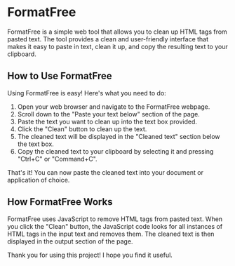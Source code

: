 # FormatFree

FormatFree is a simple web tool that allows you to clean up HTML tags from pasted text. The tool provides a clean and user-friendly interface that makes it easy to paste in text, clean it up, and copy the resulting text to your clipboard.

## How to Use FormatFree

Using FormatFree is easy! Here's what you need to do:

1. Open your web browser and navigate to the FormatFree webpage.
2. Scroll down to the "Paste your text below" section of the page.
3. Paste the text you want to clean up into the text box provided.
4. Click the "Clean" button to clean up the text.
5. The cleaned text will be displayed in the "Cleaned text" section below the text box.
6. Copy the cleaned text to your clipboard by selecting it and pressing "Ctrl+C" or "Command+C".

That's it! You can now paste the cleaned text into your document or application of choice.

## How FormatFree Works

FormatFree uses JavaScript to remove HTML tags from pasted text. When you click the "Clean" button, the JavaScript code looks for all instances of HTML tags in the input text and removes them. The cleaned text is then displayed in the output section of the page.

Thank you for using this project! I hope you find it useful.
